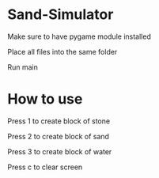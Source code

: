 # Sand-Simulator
Make sure to have pygame module installed

Place all files into the same folder

Run main


# How to use
Press 1 to create block of stone

Press 2 to create block of sand

Press 3 to create block of water

Press c to clear screen
